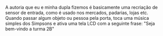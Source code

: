 A autoria que eu e minha dupla fizemos é basicamente uma recriação de sensor de entrada, como é usado nos mercados, padarias, lojas etc. Quando passar algum objeto ou pessoa pela porta, toca uma música simples dos Simpsons e ativa uma tela LCD com a seguinte frase: "Seja bem-vindo a turma 2B"
